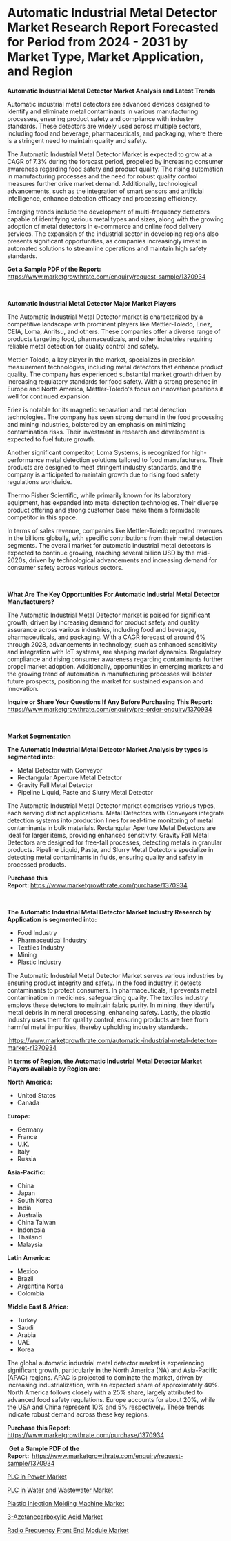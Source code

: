 <p><h1>Automatic Industrial Metal Detector Market Research Report Forecasted for Period from 2024 -  2031 by Market Type, Market Application, and Region</h1></p><p><strong>Automatic Industrial Metal Detector Market Analysis and Latest Trends</strong></p>
<p><p>Automatic industrial metal detectors are advanced devices designed to identify and eliminate metal contaminants in various manufacturing processes, ensuring product safety and compliance with industry standards. These detectors are widely used across multiple sectors, including food and beverage, pharmaceuticals, and packaging, where there is a stringent need to maintain quality and safety.</p><p>The Automatic Industrial Metal Detector Market is expected to grow at a CAGR of 7.3% during the forecast period, propelled by increasing consumer awareness regarding food safety and product quality. The rising automation in manufacturing processes and the need for robust quality control measures further drive market demand. Additionally, technological advancements, such as the integration of smart sensors and artificial intelligence, enhance detection efficacy and processing efficiency. </p><p>Emerging trends include the development of multi-frequency detectors capable of identifying various metal types and sizes, along with the growing adoption of metal detectors in e-commerce and online food delivery services. The expansion of the industrial sector in developing regions also presents significant opportunities, as companies increasingly invest in automated solutions to streamline operations and maintain high safety standards.</p></p>
<p><strong>Get a Sample PDF of the Report:&nbsp;</strong> <a href="https://www.marketgrowthrate.com/enquiry/request-sample/1370934">https://www.marketgrowthrate.com/enquiry/request-sample/1370934</a></p>
<p>&nbsp;</p>
<p><strong>Automatic Industrial Metal Detector Major Market Players</strong></p>
<p><p>The Automatic Industrial Metal Detector market is characterized by a competitive landscape with prominent players like Mettler-Toledo, Eriez, CEIA, Loma, Anritsu, and others. These companies offer a diverse range of products targeting food, pharmaceuticals, and other industries requiring reliable metal detection for quality control and safety.</p><p>Mettler-Toledo, a key player in the market, specializes in precision measurement technologies, including metal detectors that enhance product quality. The company has experienced substantial market growth driven by increasing regulatory standards for food safety. With a strong presence in Europe and North America, Mettler-Toledo's focus on innovation positions it well for continued expansion.</p><p>Eriez is notable for its magnetic separation and metal detection technologies. The company has seen strong demand in the food processing and mining industries, bolstered by an emphasis on minimizing contamination risks. Their investment in research and development is expected to fuel future growth.</p><p>Another significant competitor, Loma Systems, is recognized for high-performance metal detection solutions tailored to food manufacturers. Their products are designed to meet stringent industry standards, and the company is anticipated to maintain growth due to rising food safety regulations worldwide.</p><p>Thermo Fisher Scientific, while primarily known for its laboratory equipment, has expanded into metal detection technologies. Their diverse product offering and strong customer base make them a formidable competitor in this space.</p><p>In terms of sales revenue, companies like Mettler-Toledo reported revenues in the billions globally, with specific contributions from their metal detection segments. The overall market for automatic industrial metal detectors is expected to continue growing, reaching several billion USD by the mid-2020s, driven by technological advancements and increasing demand for consumer safety across various sectors.</p></p>
<p>&nbsp;</p>
<p><strong>What Are The Key Opportunities For Automatic Industrial Metal Detector Manufacturers?</strong></p>
<p><p>The Automatic Industrial Metal Detector market is poised for significant growth, driven by increasing demand for product safety and quality assurance across various industries, including food and beverage, pharmaceuticals, and packaging. With a CAGR forecast of around 6% through 2028, advancements in technology, such as enhanced sensitivity and integration with IoT systems, are shaping market dynamics. Regulatory compliance and rising consumer awareness regarding contaminants further propel market adoption. Additionally, opportunities in emerging markets and the growing trend of automation in manufacturing processes will bolster future prospects, positioning the market for sustained expansion and innovation.</p></p>
<p><strong>Inquire or Share Your Questions If Any Before Purchasing This Report:</strong> <a href="https://www.marketgrowthrate.com/enquiry/pre-order-enquiry/1370934">https://www.marketgrowthrate.com/enquiry/pre-order-enquiry/1370934</a></p>
<p>&nbsp;</p>
<p><strong>Market Segmentation</strong></p>
<p><strong>The Automatic Industrial Metal Detector Market Analysis by types is segmented into:</strong></p>
<p><ul><li>Metal Detector with Conveyor</li><li>Rectangular Aperture Metal Detector</li><li>Gravity Fall Metal Detector</li><li>Pipeline Liquid, Paste and Slurry Metal Detector</li></ul></p>
<p><p>The Automatic Industrial Metal Detector market comprises various types, each serving distinct applications. Metal Detectors with Conveyors integrate detection systems into production lines for real-time monitoring of metal contaminants in bulk materials. Rectangular Aperture Metal Detectors are ideal for larger items, providing enhanced sensitivity. Gravity Fall Metal Detectors are designed for free-fall processes, detecting metals in granular products. Pipeline Liquid, Paste, and Slurry Metal Detectors specialize in detecting metal contaminants in fluids, ensuring quality and safety in processed products.</p></p>
<p><strong>Purchase this Report:&nbsp;</strong><a href="https://www.marketgrowthrate.com/purchase/1370934">https://www.marketgrowthrate.com/purchase/1370934</a></p>
<p>&nbsp;</p>
<p><strong>The Automatic Industrial Metal Detector Market Industry Research by Application is segmented into:</strong></p>
<p><ul><li>Food Industry</li><li>Pharmaceutical Industry</li><li>Textiles Industry</li><li>Mining</li><li>Plastic Industry</li></ul></p>
<p><p>The Automatic Industrial Metal Detector Market serves various industries by ensuring product integrity and safety. In the food industry, it detects contaminants to protect consumers. In pharmaceuticals, it prevents metal contamination in medicines, safeguarding quality. The textiles industry employs these detectors to maintain fabric purity. In mining, they identify metal debris in mineral processing, enhancing safety. Lastly, the plastic industry uses them for quality control, ensuring products are free from harmful metal impurities, thereby upholding industry standards.</p></p>
<p><a href="https://www.marketgrowthrate.com/automatic-industrial-metal-detector-market-r1370934">&nbsp;https://www.marketgrowthrate.com/automatic-industrial-metal-detector-market-r1370934</a></p>
<p><strong>In terms of Region, the Automatic Industrial Metal Detector Market Players available by Region are:</strong></p>
<p>
    <p> <strong> North America: </strong>
        <ul>
            <li>United States</li>
            <li>Canada</li>
        </ul>
        </p> 
    <p> <strong> Europe: </strong>
        <ul>
            <li>Germany</li>
            <li>France</li>
            <li>U.K.</li>
            <li>Italy</li>
            <li>Russia</li>
        </ul>
        </p> 
    <p> <strong> Asia-Pacific: </strong>
        <ul>
            <li>China</li>
            <li>Japan</li>
            <li>South Korea</li>
            <li>India</li>
            <li>Australia</li>
            <li>China Taiwan</li>
            <li>Indonesia</li>
            <li>Thailand</li>
            <li>Malaysia</li>
        </ul>
        </p> 
    <p> <strong> Latin America: </strong>
        <ul>
            <li>Mexico</li>
            <li>Brazil</li>
            <li>Argentina Korea</li>
            <li>Colombia</li>
        </ul>
        </p> 
    <p> <strong> Middle East & Africa: </strong>
        <ul>
            <li>Turkey</li>
            <li>Saudi</li>
            <li>Arabia</li>
            <li>UAE</li>
            <li>Korea</li>
        </ul>
    </p>
    </p>
<p><p>The global automatic industrial metal detector market is experiencing significant growth, particularly in the North America (NA) and Asia-Pacific (APAC) regions. APAC is projected to dominate the market, driven by increasing industrialization, with an expected share of approximately 40%. North America follows closely with a 25% share, largely attributed to advanced food safety regulations. Europe accounts for about 20%, while the USA and China represent 10% and 5% respectively. These trends indicate robust demand across these key regions.</p></p>
<p><strong>Purchase this Report: </strong><a href="https://www.marketgrowthrate.com/purchase/1370934">https://www.marketgrowthrate.com/purchase/1370934</a></p>
<p>&nbsp;<strong>Get a Sample PDF of the Report:&nbsp;&nbsp;</strong><a href="https://www.marketgrowthrate.com/enquiry/request-sample/1370934">https://www.marketgrowthrate.com/enquiry/request-sample/1370934</a></p>
<p><strong></strong></p>
<p><p><a href="https://medium.com/@jasenlueilwitz/plc-in-power-industry-analysis-report-its-market-size-growing-with-a-cagr-of-8-by-applications-a293fb1596ab">PLC in Power Market</a></p><p><a href="https://medium.com/@jasenlueilwitz/global-plc-in-water-and-wastewater-market-focus-on-product-type-hardware-software-services-end-58ad586c40ce">PLC in Water and Wastewater Market</a></p><p><a href="https://www.linkedin.com/pulse/plastic-injection-molding-machine-market-analysis-report-xfm2e">Plastic Injection Molding Machine Market</a></p><p><a href="https://issuu.com/reportprime-2/docs/3-azetanecarboxylic-acid-market-siz_dd2470280e9dab">3-Azetanecarboxylic Acid Market</a></p><p><a href="https://www.linkedin.com/pulse/global-radio-frequency-front-end-module-market-analysis-key-uq8nf">Radio Frequency Front End Module Market</a></p></p>